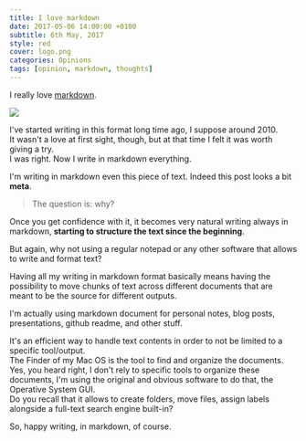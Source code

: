 ```yaml
---
title: I love markdown
date: 2017-05-06 14:00:00 +0100
subtitle: 6th May, 2017
style: red
cover: logo.png
categories: Opinions
tags: [opinion, markdown, thoughts]
---
```


I really love [markdown](https://en.wikipedia.org/wiki/Markdown).

![](../assets/posts/i-love-markdown/logo.png)

I've started writing in this format long time ago, I suppose around 2010.  
It wasn't a love at first sight, though, but at that time I felt it was worth giving a try.  
I was right. Now I write in markdown everything.

I'm writing in markdown even this piece of text. Indeed this post looks a bit **meta**.

>  The question is: why?

Once you get confidence with it, it becomes very natural writing always in markdown, **starting to structure the text since the beginning**.

But again, why not using a regular notepad or any other software that allows to write and format text?

Having all my writing in markdown format basically means having the possibility to move chunks of text across different documents that are meant to be the source for different outputs.

I'm actually using markdown document for personal notes, blog posts, presentations, github readme, and other stuff.

It's an efficient way to handle text contents in order to not be limited to a specific tool/output.  
The Finder of my Mac OS is the tool to find and organize the documents.  
Yes, you heard right, I don't rely to specific tools to organize these documents, I'm using the original and obvious software to do that, the Operative System GUI.  
Do you recall that it allows to create folders, move files, assign labels alongside a full-text search engine built-in?

So, happy writing, in markdown, of course.
